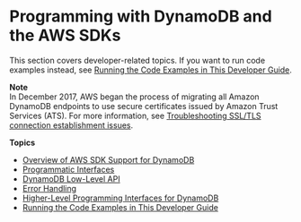 # Programming with DynamoDB and the AWS SDKs<a name="Programming"></a>

This section covers developer\-related topics\. If you want to run code examples instead, see [Running the Code Examples in This Developer Guide](CodeSamples.md)\. 

**Note**  
In December 2017, AWS began the process of migrating all Amazon DynamoDB endpoints to use secure certificates issued by Amazon Trust Services \(ATS\)\. For more information, see [Troubleshooting SSL/TLS connection establishment issues](ats-certs.md)\. 

**Topics**
+ [Overview of AWS SDK Support for DynamoDB](Programming.SDKOverview.md)
+ [Programmatic Interfaces](Programming.SDKs.Interfaces.md)
+ [DynamoDB Low\-Level API](Programming.LowLevelAPI.md)
+ [Error Handling](Programming.Errors.md)
+ [Higher\-Level Programming Interfaces for DynamoDB](HigherLevelInterfaces.md)
+ [Running the Code Examples in This Developer Guide](CodeSamples.md)